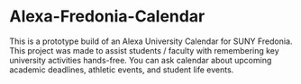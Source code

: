 # Alexa-Fredonia-Calendar
This is a prototype build of an Alexa University Calendar for SUNY Fredonia. This project was made to assist students / faculty with remembering key university activities hands-free. You can ask calendar about upcoming academic deadlines, athletic events, and student life events.

